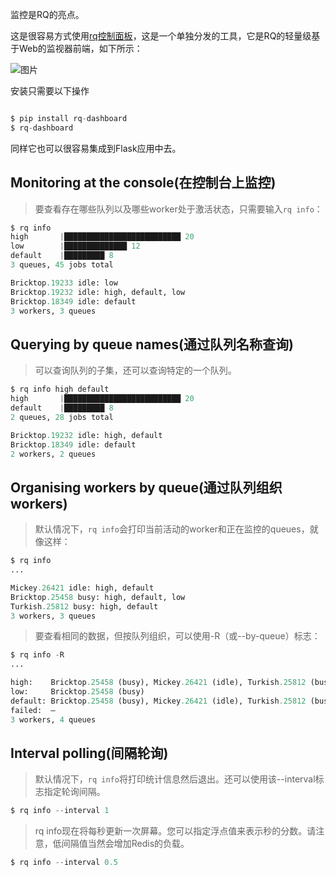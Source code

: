 监控是RQ的亮点。

这是很容易方式使用[rq控制面板](https://github.com/nvie/rq-dashboard)，这是一个单独分发的工具，它是RQ的轻量级基于Web的监视器前端，如下所示：

![图片](https://python-rq.org/img/dashboard.png)

安装只需要以下操作
```python

$ pip install rq-dashboard
$ rq-dashboard

```

同样它也可以很容易集成到Flask应用中去。


## Monitoring at the console(在控制台上监控)

> 要查看存在哪些队列以及哪些worker处于激活状态，只需要输入`rq info`：

```python
$ rq info
high       |██████████████████████████ 20
low        |██████████████ 12
default    |█████████ 8
3 queues, 45 jobs total

Bricktop.19233 idle: low
Bricktop.19232 idle: high, default, low
Bricktop.18349 idle: default
3 workers, 3 queues
```

## Querying by queue names(通过队列名称查询)

> 可以查询队列的子集，还可以查询特定的一个队列。

```python
$ rq info high default
high       |██████████████████████████ 20
default    |█████████ 8
2 queues, 28 jobs total

Bricktop.19232 idle: high, default
Bricktop.18349 idle: default
2 workers, 2 queues
```

## Organising workers by queue(通过队列组织workers)

> 默认情况下，`rq info`会打印当前活动的worker和正在监控的queues，就像这样：
```python
$ rq info
...

Mickey.26421 idle: high, default
Bricktop.25458 busy: high, default, low
Turkish.25812 busy: high, default
3 workers, 3 queues
```

> 要查看相同的数据，但按队列组织，可以使用-R（或--by-queue）标志：
```python
$ rq info -R
...

high:    Bricktop.25458 (busy), Mickey.26421 (idle), Turkish.25812 (busy)
low:     Bricktop.25458 (busy)
default: Bricktop.25458 (busy), Mickey.26421 (idle), Turkish.25812 (busy)
failed:  –
3 workers, 4 queues
```

## Interval polling(间隔轮询)

> 默认情况下，`rq info`将打印统计信息然后退出。还可以使用该--interval标志指定轮询间隔。
```python
$ rq info --interval 1
```

> rq info现在将每秒更新一次屏幕。您可以指定浮点值来表示秒的分数。请注意，低间隔值当然会增加Redis的负载。
```python
$ rq info --interval 0.5
```


